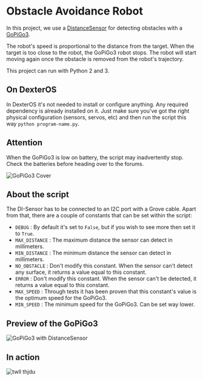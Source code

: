 # Obstacle Avoidance Robot

In this project, we use a [DistanceSensor](https://www.dexterindustries.com/shop/distance-sensor/) for detecting obstacles with a [GoPiGo3](https://www.dexterindustries.com/shop/gopigo3-robot-base-kit/).

The robot's speed is proportional to the distance from the target.
When the target is too close to the robot, the GoPiGo3 robot stops. The robot will start moving again once the obstacle is removed from the robot's trajectory.

This project can run with Python 2 and 3.

## On DexterOS
In DexterOS it's not needed to install or configure anything. Any required dependency is already installed on it. Just make sure you've got the right physical configuration (sensors, servos, etc) and then run the script this way `python program-name.py`.

## Attention

When the GoPiGo3 is low on battery, the script may inadvertently stop. Check the batteries before heading over to the forums.

![GoPiGo3 Cover](http://i.imgur.com/RBNHUzz.jpg)

## About the script

The DI-Sensor has to be connected to an I2C port with a Grove cable. Apart from that, there are a couple of constants that can be set within the script:

* `DEBUG` : By default it's set to `False`, but if you wish to see more then set it to `True`.
* `MAX_DISTANCE` : The maximum distance the sensor can detect in millimeters.
* `MIN_DISTANCE` : The minimum distance the sensor can detect in millimeters.
* `NO_OBSTACLE` : Don't modify this constant. When the sensor can't detect any surface, it returns a value equal to this constant.
* `ERROR` : Don't modify this constant. When the sensor can't be detected, it returns a value equal to this constant.
* `MAX_SPEED` : Through tests it has been proven that this constant's value is the optimum speed for the GoPiGo3.
* `MIN_SPEED` : The minimum speed for the GoPiGo3. Can be set way lower.

## Preview of the GoPiGo3


![GoPiGo3 with DistanceSensor](http://i.imgur.com/FlHrteg.gif)

## In action

![twll thjdu](https://imgur.com/nxJSsKx)
